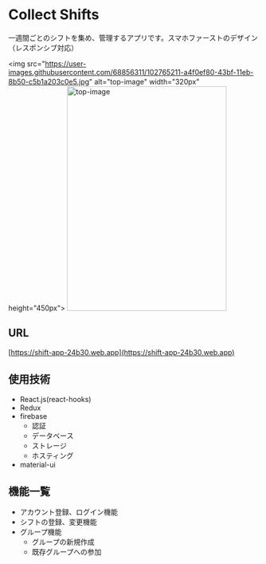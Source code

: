 # Collect Shifts
一週間ごとのシフトを集め、管理するアプリです。スマホファーストのデザイン（レスポンシブ対応）

<img src="https://user-images.githubusercontent.com/68856311/102765211-a4f0ef80-43bf-11eb-8b50-c5b1a203c0e5.jpg" alt="top-image" width="320px"　height="450px">    <img src="https://user-images.githubusercontent.com/68856311/102765226-aae6d080-43bf-11eb-9758-652c06f211e2.jpg" alt="top-image" width="320px" height="450px">

## URL
[https://shift-app-24b30.web.app](https://shift-app-24b30.web.app)

## 使用技術
- React.js(react-hooks)
- Redux
- firebase
  - 認証
  - データベース
  - ストレージ
  - ホスティング
- material-ui

## 機能一覧
- アカウント登録、ログイン機能
- シフトの登録、変更機能
- グループ機能
  - グループの新規作成
  - 既存グループへの参加
